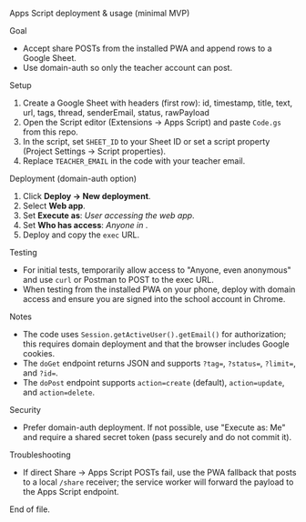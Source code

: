 Apps Script deployment & usage (minimal MVP)

Goal
- Accept share POSTs from the installed PWA and append rows to a Google Sheet.
- Use domain-auth so only the teacher account can post.

Setup
1. Create a Google Sheet with headers (first row):
   id, timestamp, title, text, url, tags, thread, senderEmail, status, rawPayload
2. Open the Script editor (Extensions → Apps Script) and paste `Code.gs` from this repo.
3. In the script, set `SHEET_ID` to your Sheet ID or set a script property (Project Settings → Script properties).
4. Replace `TEACHER_EMAIL` in the code with your teacher email.

Deployment (domain-auth option)
1. Click **Deploy → New deployment**.
2. Select **Web app**.
3. Set **Execute as**: *User accessing the web app*.
4. Set **Who has access**: *Anyone in <your-school-domain>*.
5. Deploy and copy the `exec` URL.

Testing
- For initial tests, temporarily allow access to "Anyone, even anonymous" and use `curl` or Postman to POST to the exec URL.
- When testing from the installed PWA on your phone, deploy with domain access and ensure you are signed into the school account in Chrome.

Notes
- The code uses `Session.getActiveUser().getEmail()` for authorization; this requires domain deployment and that the browser includes Google cookies.
- The `doGet` endpoint returns JSON and supports `?tag=`, `?status=`, `?limit=`, and `?id=`.
- The `doPost` endpoint supports `action=create` (default), `action=update`, and `action=delete`.

Security
- Prefer domain-auth deployment. If not possible, use "Execute as: Me" and require a shared secret token (pass securely and do not commit it).

Troubleshooting
- If direct Share -> Apps Script POSTs fail, use the PWA fallback that posts to a local `/share` receiver; the service worker will forward the payload to the Apps Script endpoint.

End of file.
